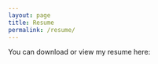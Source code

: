```yaml
---
layout: page
title: Resume
permalink: /resume/
---
```



You can download or view my resume here:  
